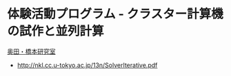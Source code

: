 # 体験活動プログラム - クラスター計算機の試作と並列計算

[奥田・橋本研究室](cc.u-tokyo.ac.jp/support/kosyu/materials/1-1.html)


* <http://nkl.cc.u-tokyo.ac.jp/13n/SolverIterative.pdf>
